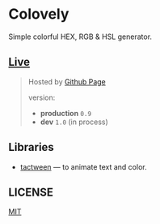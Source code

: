 # Colovely
Simple colorful HEX, RGB & HSL generator.

## [Live](http://colovely.nofach.com/ "nofach.com")
> Hosted by [Github Page](https://pages.github.com/ "Github Page")
>
> version:
> - **production** `0.9`
> - **dev** `1.0` (in process)

## Libraries
 - [tactween](https://github.com/nof1000/tactween "tactween") — to animate text and color.

## LICENSE
[MIT](./LICENSE "The MIT License")
